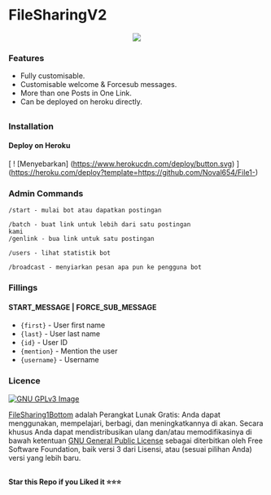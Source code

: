 # FileSharingV2

<p align="center">
  <img src="https://telegra.ph/file/198cdef858f7455c6cd64.jpg">
</p>

</p>

### Features
- Fully customisable.
- Customisable welcome & Forcesub messages.
- More than one Posts in One Link.
- Can be deployed on heroku directly.

##
### Installation
#### Deploy on Heroku
[ ! [Menyebarkan] (https://www.herokucdn.com/deploy/button.svg) ] (https://heroku.com/deploy?template=https://github.com/Noval654/File1-) </br> 

### Admin Commands

```
/start - mulai bot atau dapatkan postingan 

/batch - buat link untuk lebih dari satu postingan
kami
/genlink - bua link untuk satu postingan

/users - lihat statistik bot

/broadcast - menyiarkan pesan apa pun ke pengguna bot
```
### Fillings
#### START_MESSAGE | FORCE_SUB_MESSAGE

* `{first}` - User first name
* `{last}` - User last name
* `{id}` - User ID
* `{mention}` - Mention the user
* `{username}` - Username   
   
### Licence
[![GNU GPLv3 Image](https://www.gnu.org/graphics/gplv3-127x51.png)](http://www.gnu.org/licenses/gpl-3.0.en.html)  

[FileSharing1Bottom](https://github.com/OLLPROJECT/File-sharing-1-botom-) adalah Perangkat Lunak Gratis: Anda dapat menggunakan, mempelajari, berbagi, dan meningkatkannya di
akan. Secara khusus Anda dapat mendistribusikan ulang dan/atau memodifikasinya di bawah ketentuan
[GNU General Public License](https://www.gnu.org/licenses/gpl.html) sebagai
diterbitkan oleh Free Software Foundation, baik versi 3 dari Lisensi, atau
(sesuai pilihan Anda) versi yang lebih baru.

##

   **Star this Repo if you Liked it ⭐⭐⭐**
